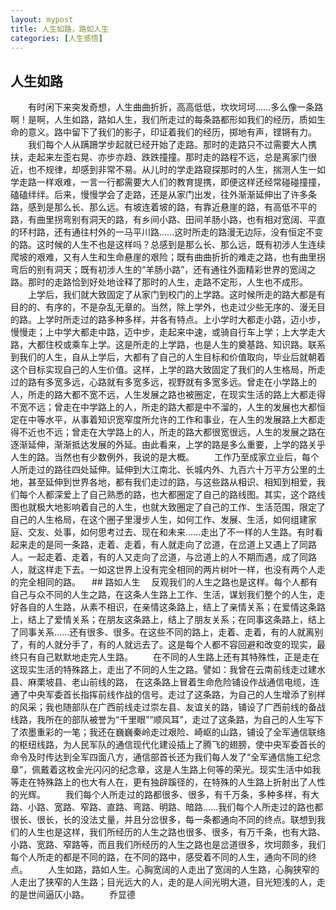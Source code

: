 ```yaml
---
layout: mypost
title: 人生如路，路如人生
categories: [人生感悟]
---
```

## 人生如路
　　有时闲下来突发奇想，人生曲曲折折，高高低低，坎坎坷坷……多么像一条路啊！是啊，人生如路，路如人生，我们所走过的每条路都形如我们的经历，质如生命的意义。路中留下了我们的影子，印证着我们的经历，掷地有声，铿锵有力。
　　我们每个人从蹒跚学步起就已经开始了走路。那时的走路只不过需要大人携扶，走起来左歪右晃、亦步亦趋、跌跌撞撞。那时走的路程不远，总是离家门很近，也不规律，却感到非常不易。从儿时的学走路窥探那时的人生，揣测人生一如学走路一样艰难，一言一行都需要大人们的教育提携，即便这样还经常碰碰撞撞，磕磕绊绊。后来，慢慢学会了走路，还是从家门出发，往外渐渐延伸出了许多条路，感到是那么长、那么远。有坡连着坡的路，有靠近悬崖的路，有高低不平的路，有曲里拐弯别有洞天的路，有乡间小路、田间羊肠小路，也有相对宽阔、平直的环村路，还有通往村外的一马平川路……这时所走的路漫无边际，没有恒定不变的路。这时候的人生不也是这样吗？总感到是那么长、那么远，既有初涉人生连续爬坡的艰难，又有人生和生命悬崖的艰险；既有曲曲折折的难走之路，也有曲里拐弯后的别有洞天；既有初涉人生的“羊肠小路”，还有通往外面精彩世界的宽阔之路。那时的走路恰到好处地诠释了那时的人生，走路不定形，人生也不成形。
　　上学后，我们就大致固定了从家门到校门的上学路。这时候所走的路大都是有目的的、有序的，不是杂乱无章的。当然，除上学外，也走过少些无序的、漫无目的路。上学时所走过的路多种多样，并各有特点。上小学时大都走小路，迈小步，慢慢走；上中学大都走中路，迈中步，走起来中速，或骑自行车上学；上大学走大路，大都住校或乘车上学。这是所走的上学路，也是人生的奠基路、知识路。联系到我们的人生，自从上学后，大都有了自己的人生目标和价值取向，毕业后就朝着这个目标实现自己的人生价值。这样，上学的路大致固定了我们的人生格局，所走过的路有多宽多远，心路就有多宽多远，视野就有多宽多远。曾走在小学路上的人，所走的路大都不宽不远，人生发展之路也被圈定，在现实生活的路上大都走得不宽不远；曾走在中学路上的人，所走的路大都是中不溜的，人生的发展也大都恒定在中等水平，从事着知识宽窄度所允许的工作和事业，在人生的发展路上大都走得不近也不远；曾走在大学路上的人，所走的路大都很宽很远，人生的发展之路在逐渐延伸，渐渐抵达发展的外延。由此看来，上学的路是多么重要，上学的路关乎人生的路。当然也有少数例外，我说的是大概。
　　工作乃至成家立业后，每个人所走过的路往四处延伸。延伸到大江南北、长城内外、九百六十万平方公里的土地，甚至延伸到世界各地，都有我们走过的路，与这些路从相识、相知到相爱，我们每个人都深爱上了自己熟悉的路，也大都圈定了自己的路线图。其实，这个路线图也就极大地影响着自己的人生，也就大致圈定了自己的工作、生活范围，限定了自己的人生格局，在这个圈子里漫步人生，如何工作、发展、生活，如何组建家庭、交友、处事，如何思考过去、现在和未来……走出了不一样的人生路。有时看起来走的是同一条路，走着、走着，有人就走向了岔道，在岔道上又遇上了同路人。一起走着、走着，有的人又走向了岔道，与岔道上的人不期而遇，成了同路人，就这样走下去。一如这世界上没有完全相同的两片树叶一样，也没有两个人走的完全相同的路。
　##  路如人生　
  反观我们的人生之路也是这样。每个人都有自己与众不同的人生之路，在这条人生路上工作、生活，谋划我们整个的人生，走好各自的人生路，从素不相识，在亲情这条路上，结上了亲情关系；在爱情这条路上，结上了爱情关系；在朋友这条路上，结上了朋友关系；在同事这条路上，结上了同事关系……还有很多、很多。在这些不同的路上，走着、走着，有的人就离别了，有的人就分手了，有的人就远去了。这是每个人都不容回避和改变的现实，最终只有自己默默地走完人生路。
　　在不同的人生路上还有其特殊性，正是走在这现实生活的特殊路上，走出了不同的人生之路。譬如：我曾在云南前线走过建水县、麻栗坡县、老山前线的路， 在这条路上冒着生命危险铺设作战通信电缆，连通了中央军委首长指挥前线作战的信号。走过了这条路，为自己的人生增添了别样的风采；我也随部队在广西前线走过崇左县、友谊关的路，铺设了广西前线的备战线路，我所在的部队被誉为“千里眼”“顺风耳”，走过了这条路，为自己的人生写下了浓墨重彩的一笔；我还在巍巍秦岭走过艰险、崎岖的山路，铺设了全军通信联络的枢纽线路，为人民军队的通信现代化建设插上了腾飞的翅膀，使中央军委首长的命令及时传达到全军四面八方，通信部首长还为我们每人发了“全军通信施工纪念章”，佩戴着这枚金光闪闪的纪念章，这是人生路上何等的荣光。现实生活中如我等走在特殊路上的也大有人在，更有独辟蹊径的，在特殊的人生路上折射出了人性的光辉。
　　我们每个人所走过的路都很多、很多，有千万条，多种多样，有大路、小路、宽路、窄路、直路、弯路、明路、暗路……我们每个人所走过的路也都很长、很长，长的没法丈量，并且分岔很多，每一条都通向不同的终点。联想到我们的人生也是这样，我们所经历的人生之路也很多、很多，有万千条，也有大路、小路、宽路、窄路等，而且我们所经历的人生之路也是岔道很多，坎坷颇多，我们每个人所走的都是不同的路，在不同的路中，感受着不同的人生，通向不同的终点。
　　人生如路，路如人生。心胸宽阔的人走出了宽阔的人生路，心胸狭窄的人走出了狭窄的人生路；目光远大的人，走的是人间光明大道，目光短浅的人，走的是世间逼仄小路。
　　乔显德